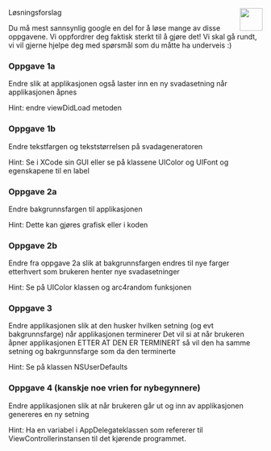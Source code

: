 Løsningsforslag <img align="right" src="http://www.applitude.no/static/img/banner.svg" height="45"></div>

Du må mest sannsynlig google en del for å løse mange av disse oppgavene. Vi oppfordrer deg faktisk sterkt til å gjøre det! Vi skal gå rundt, vi vil gjerne hjelpe deg med spørsmål som du måtte ha underveis :)

### Oppgave 1a

Endre slik at applikasjonen også laster inn en ny svadasetning når applikasjonen åpnes

Hint: endre viewDidLoad metoden

### Oppgave 1b

Endre tekstfargen og tekststørrelsen på svadageneratoren

Hint: Se i XCode sin GUI eller se på klassene UIColor og UIFont og egenskapene til en label

### Oppgave 2a

Endre bakgrunnsfargen til applikasjonen

Hint: Dette kan gjøres grafisk eller i koden

### Oppgave 2b

Endre fra oppgave 2a slik at bakgrunnsfargen endres til nye farger etterhvert som brukeren henter nye svadasetninger

Hint: Se på UIColor klassen og arc4random funksjonen

### Oppgave 3

Endre applikasjonen slik at den husker hvilken setning (og evt bakgrunnsfarge) når applikasjonen terminerer
Det vil si at når brukeren åpner applikasjonen ETTER AT DEN ER TERMINERT så vil den ha samme setning og bakrgunnsfarge som da den terminerte

Hint: Se på klassen NSUserDefaults

### Oppgave 4 (kanskje noe vrien for nybegynnere)

Endre applikasjonen slik at når brukeren går ut og inn av applikasjonen genereres en ny setning

Hint: Ha en variabel i AppDelegateklassen som refererer til ViewControllerinstansen til det kjørende programmet.
